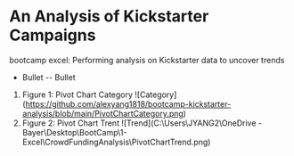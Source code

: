 # An Analysis of Kickstarter Campaigns
bootcamp excel: Performing analysis on Kickstarter data to uncover trends
* Bullet 
-- Bullet
1. Figure 1: Pivot Chart Category
![Category]
(https://github.com/alexyang1818/bootcamp-kickstarter-analysis/blob/main/PivotChartCategory.png)
2. Figure 2: Pivot Chart Trent
![Trend](C:\Users\JYANG2\OneDrive - Bayer\Desktop\BootCamp\1-Excel\CrowdFundingAnalysis\PivotChartTrend.png)

